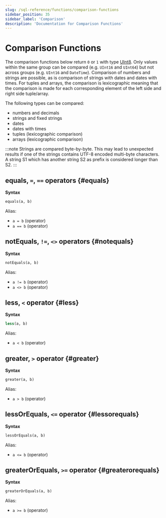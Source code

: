 ```yaml
---
slug: /sql-reference/functions/comparison-functions
sidebar_position: 35
sidebar_label: 'Comparison'
description: 'Documentation for Comparison Functions'
---
```


# Comparison Functions

The comparison functions below return `0` or `1` with type [UInt8](/sql-reference/data-types/int-uint). Only values within the same group can be compared (e.g. `UInt16` and `UInt64`) but not across groups (e.g. `UInt16` and `DateTime`). Comparison of numbers and strings are possible, as is comparison of strings with dates and dates with times. For tuples and arrays, the comparison is lexicographic meaning that the comparison is made for each corresponding element of the left side and right side tuple/array. 

The following types can be compared:
- numbers and decimals
- strings and fixed strings
- dates
- dates with times
- tuples (lexicographic comparison)
- arrays (lexicographic comparison)

:::note
Strings are compared byte-by-byte. This may lead to unexpected results if one of the strings contains UTF-8 encoded multi-byte characters.
A string S1 which has another string S2 as prefix is considered longer than S2.
:::

## equals, `=`, `==` operators {#equals}

**Syntax**

```sql
equals(a, b)
```

Alias:
- `a = b` (operator)
- `a == b` (operator)

## notEquals, `!=`, `<>` operators {#notequals}

**Syntax**

```sql
notEquals(a, b)
```

Alias:
- `a != b` (operator)
- `a <> b` (operator)

## less, `<` operator {#less}

**Syntax**

```sql
less(a, b)
```

Alias:
- `a < b` (operator)

## greater, `>` operator {#greater}

**Syntax**

```sql
greater(a, b)
```

Alias:
- `a > b` (operator)

## lessOrEquals, `<=` operator {#lessorequals}

**Syntax**

```sql
lessOrEquals(a, b)
```

Alias:
- `a <= b` (operator)

## greaterOrEquals, `>=` operator {#greaterorequals}

**Syntax**

```sql
greaterOrEquals(a, b)
```

Alias:
- `a >= b` (operator)
